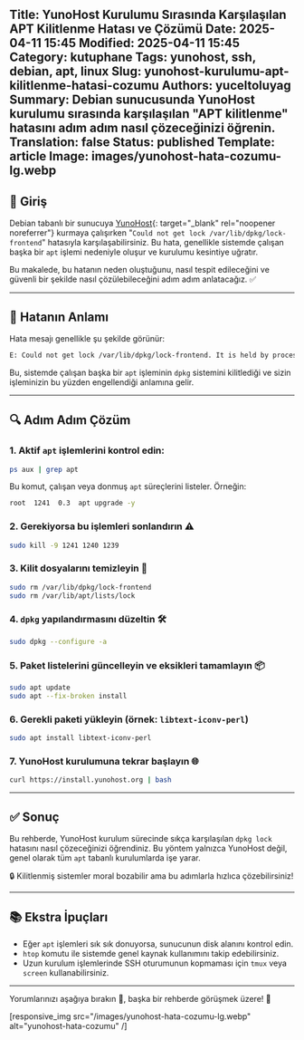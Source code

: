 Title: YunoHost Kurulumu Sırasında Karşılaşılan APT Kilitlenme Hatası ve Çözümü
Date: 2025-04-11 15:45
Modified: 2025-04-11 15:45
Category: kutuphane
Tags: yunohost, ssh, debian, apt, linux
Slug: yunohost-kurulumu-apt-kilitlenme-hatasi-cozumu
Authors: yuceltoluyag
Summary: Debian sunucusunda YunoHost kurulumu sırasında karşılaşılan "APT kilitlenme" hatasını adım adım nasıl çözeceğinizi öğrenin.
Translation: false
Status: published
Template: article
Image: images/yunohost-hata-cozumu-lg.webp
---

## 🚀 Giriş

Debian tabanlı bir sunucuya [YunoHost](https://yunohost.org){: target="_blank" rel="noopener noreferrer"} kurmaya çalışırken "`Could not get lock /var/lib/dpkg/lock-frontend`" hatasıyla karşılaşabilirsiniz. Bu hata, genellikle sistemde çalışan başka bir `apt` işlemi nedeniyle oluşur ve kurulumu kesintiye uğratır.

Bu makalede, bu hatanın neden oluştuğunu, nasıl tespit edileceğini ve güvenli bir şekilde nasıl çözülebileceğini adım adım anlatacağız. ✅



---

## 🧠 Hatanın Anlamı

Hata mesajı genellikle şu şekilde görünür:

```bash
E: Could not get lock /var/lib/dpkg/lock-frontend. It is held by process 1241 (apt)
```

Bu, sistemde çalışan başka bir `apt` işleminin `dpkg` sistemini kilitlediği ve sizin işleminizin bu yüzden engellendiği anlamına gelir.

---

## 🔍 Adım Adım Çözüm

### 1. Aktif `apt` işlemlerini kontrol edin:

```bash
ps aux | grep apt
```

Bu komut, çalışan veya donmuş `apt` süreçlerini listeler. Örneğin:

```bash
root  1241  0.3  apt upgrade -y
```

### 2. Gerekiyorsa bu işlemleri sonlandırın ⚠️

```bash
sudo kill -9 1241 1240 1239
```

### 3. Kilit dosyalarını temizleyin 🧹

```bash
sudo rm /var/lib/dpkg/lock-frontend
sudo rm /var/lib/apt/lists/lock
```

### 4. `dpkg` yapılandırmasını düzeltin 🛠️

```bash
sudo dpkg --configure -a
```

### 5. Paket listelerini güncelleyin ve eksikleri tamamlayın 📦

```bash
sudo apt update
sudo apt --fix-broken install
```

### 6. Gerekli paketi yükleyin (örnek: `libtext-iconv-perl`)

```bash
sudo apt install libtext-iconv-perl
```

### 7. YunoHost kurulumuna tekrar başlayın 🌐

```bash
curl https://install.yunohost.org | bash
```

---

## ✅ Sonuç

Bu rehberde, YunoHost kurulum sürecinde sıkça karşılaşılan `dpkg lock` hatasını nasıl çözeceğinizi öğrendiniz. Bu yöntem yalnızca YunoHost değil, genel olarak tüm `apt` tabanlı kurulumlarda işe yarar.

🔒 Kilitlenmiş sistemler moral bozabilir ama bu adımlarla hızlıca çözebilirsiniz!

---

## 📚 Ekstra İpuçları

- Eğer `apt` işlemleri sık sık donuyorsa, sunucunun disk alanını kontrol edin.
- `htop` komutu ile sistemde genel kaynak kullanımını takip edebilirsiniz.
- Uzun kurulum işlemlerinde SSH oturumunun kopmaması için `tmux` veya `screen` kullanabilirsiniz.

---

Yorumlarınızı aşağıya bırakın 💬, başka bir rehberde görüşmek üzere! 👋

[responsive_img src="/images/yunohost-hata-cozumu-lg.webp" alt="yunohost-hata-cozumu" /]
